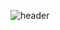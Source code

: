 ![header](https://capsule-render.vercel.app/api?type=wave&color=496FF6&height=300&section=header&text=FitFit&fontSize=90)
